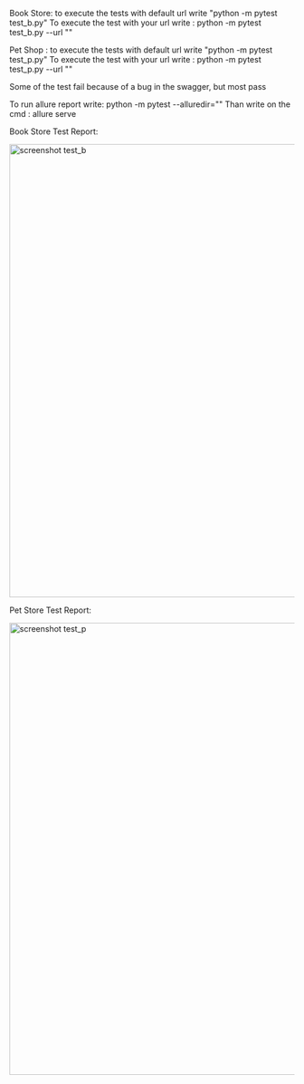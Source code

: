 Book Store: to execute the tests with default url write "python -m pytest test_b.py"
To execute the test with your url write : python -m pytest test_b.py --url "<your-url>"

Pet Shop : to execute the tests with default url write "python -m pytest test_p.py"
To execute the test with your url write : python -m pytest test_p.py --url "<your-url>"

Some of the test fail because of a bug in the swagger, but most pass


To run allure report write: python -m pytest --alluredir="<yourlocation>" <testname>
Than write on the cmd : allure serve <yourlocation>

Book Store Test Report:

<img width="800" alt="screenshot test_b" src="https://user-images.githubusercontent.com/97604250/186412660-4aa0c345-af39-4701-a837-944a0cc87725.png">


Pet Store Test Report:

<img width="798" alt="screenshot test_p" src="https://user-images.githubusercontent.com/97604250/186412769-8d16f558-0141-4e9a-9c05-409a9ed6e181.png">
